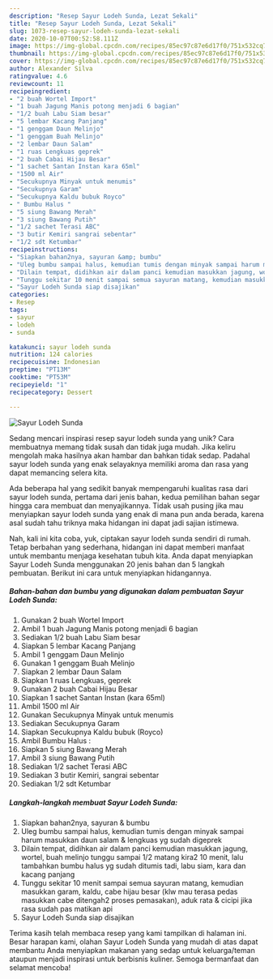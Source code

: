 ```yaml
---
description: "Resep Sayur Lodeh Sunda, Lezat Sekali"
title: "Resep Sayur Lodeh Sunda, Lezat Sekali"
slug: 1073-resep-sayur-lodeh-sunda-lezat-sekali
date: 2020-10-07T00:52:58.111Z
image: https://img-global.cpcdn.com/recipes/85ec97c87e6d17f0/751x532cq70/sayur-lodeh-sunda-foto-resep-utama.jpg
thumbnail: https://img-global.cpcdn.com/recipes/85ec97c87e6d17f0/751x532cq70/sayur-lodeh-sunda-foto-resep-utama.jpg
cover: https://img-global.cpcdn.com/recipes/85ec97c87e6d17f0/751x532cq70/sayur-lodeh-sunda-foto-resep-utama.jpg
author: Alexander Silva
ratingvalue: 4.6
reviewcount: 11
recipeingredient:
- "2 buah Wortel Import"
- "1 buah Jagung Manis potong menjadi 6 bagian"
- "1/2 buah Labu Siam besar"
- "5 lembar Kacang Panjang"
- "1 genggam Daun Melinjo"
- "1 genggam Buah Melinjo"
- "2 lembar Daun Salam"
- "1 ruas Lengkuas geprek"
- "2 buah Cabai Hijau Besar"
- "1 sachet Santan Instan kara 65ml"
- "1500 ml Air"
- "Secukupnya Minyak untuk menumis"
- "Secukupnya Garam"
- "Secukupnya Kaldu bubuk Royco"
- " Bumbu Halus "
- "5 siung Bawang Merah"
- "3 siung Bawang Putih"
- "1/2 sachet Terasi ABC"
- "3 butir Kemiri sangrai sebentar"
- "1/2 sdt Ketumbar"
recipeinstructions:
- "Siapkan bahan2nya, sayuran &amp; bumbu"
- "Uleg bumbu sampai halus, kemudian tumis dengan minyak sampai harum masukkan daun salam &amp; lengkuas yg sudah digeprek"
- "Dilain tempat, didihkan air dalam panci kemudian masukkan jagung, wortel, buah melinjo tunggu sampai 1/2 matang kira2 10 menit, lalu tambahkan bumbu halus yg sudah ditumis tadi, labu siam, kara dan kacang panjang"
- "Tunggu sekitar 10 menit sampai semua sayuran matang, kemudian masukkan garam, kaldu, cabe hijau besar (klw mau terasa pedas masukkan cabe ditengah2 proses pemasakan), aduk rata &amp; cicipi jika rasa sudah pas matikan api"
- "Sayur Lodeh Sunda siap disajikan"
categories:
- Resep
tags:
- sayur
- lodeh
- sunda

katakunci: sayur lodeh sunda 
nutrition: 124 calories
recipecuisine: Indonesian
preptime: "PT13M"
cooktime: "PT53M"
recipeyield: "1"
recipecategory: Dessert

---
```



![Sayur Lodeh Sunda](https://img-global.cpcdn.com/recipes/85ec97c87e6d17f0/751x532cq70/sayur-lodeh-sunda-foto-resep-utama.jpg)

Sedang mencari inspirasi resep sayur lodeh sunda yang unik? Cara membuatnya memang tidak susah dan tidak juga mudah. Jika keliru mengolah maka hasilnya akan hambar dan bahkan tidak sedap. Padahal sayur lodeh sunda yang enak selayaknya memiliki aroma dan rasa yang dapat memancing selera kita.



Ada beberapa hal yang sedikit banyak mempengaruhi kualitas rasa dari sayur lodeh sunda, pertama dari jenis bahan, kedua pemilihan bahan segar hingga cara membuat dan menyajikannya. Tidak usah pusing jika mau menyiapkan sayur lodeh sunda yang enak di mana pun anda berada, karena asal sudah tahu triknya maka hidangan ini dapat jadi sajian istimewa.


Nah, kali ini kita coba, yuk, ciptakan sayur lodeh sunda sendiri di rumah. Tetap berbahan yang sederhana, hidangan ini dapat memberi manfaat untuk membantu menjaga kesehatan tubuh kita. Anda dapat menyiapkan Sayur Lodeh Sunda menggunakan 20 jenis bahan dan 5 langkah pembuatan. Berikut ini cara untuk menyiapkan hidangannya.

<!--inarticleads1-->

##### Bahan-bahan dan bumbu yang digunakan dalam pembuatan Sayur Lodeh Sunda:

1. Gunakan 2 buah Wortel Import
1. Ambil 1 buah Jagung Manis potong menjadi 6 bagian
1. Sediakan 1/2 buah Labu Siam besar
1. Siapkan 5 lembar Kacang Panjang
1. Ambil 1 genggam Daun Melinjo
1. Gunakan 1 genggam Buah Melinjo
1. Siapkan 2 lembar Daun Salam
1. Siapkan 1 ruas Lengkuas, geprek
1. Gunakan 2 buah Cabai Hijau Besar
1. Siapkan 1 sachet Santan Instan (kara 65ml)
1. Ambil 1500 ml Air
1. Gunakan Secukupnya Minyak untuk menumis
1. Sediakan Secukupnya Garam
1. Siapkan Secukupnya Kaldu bubuk (Royco)
1. Ambil  Bumbu Halus :
1. Siapkan 5 siung Bawang Merah
1. Ambil 3 siung Bawang Putih
1. Sediakan 1/2 sachet Terasi ABC
1. Sediakan 3 butir Kemiri, sangrai sebentar
1. Sediakan 1/2 sdt Ketumbar




<!--inarticleads2-->

##### Langkah-langkah membuat Sayur Lodeh Sunda:

1. Siapkan bahan2nya, sayuran &amp; bumbu
1. Uleg bumbu sampai halus, kemudian tumis dengan minyak sampai harum masukkan daun salam &amp; lengkuas yg sudah digeprek
1. Dilain tempat, didihkan air dalam panci kemudian masukkan jagung, wortel, buah melinjo tunggu sampai 1/2 matang kira2 10 menit, lalu tambahkan bumbu halus yg sudah ditumis tadi, labu siam, kara dan kacang panjang
1. Tunggu sekitar 10 menit sampai semua sayuran matang, kemudian masukkan garam, kaldu, cabe hijau besar (klw mau terasa pedas masukkan cabe ditengah2 proses pemasakan), aduk rata &amp; cicipi jika rasa sudah pas matikan api
1. Sayur Lodeh Sunda siap disajikan




Terima kasih telah membaca resep yang kami tampilkan di halaman ini. Besar harapan kami, olahan Sayur Lodeh Sunda yang mudah di atas dapat membantu Anda menyiapkan makanan yang sedap untuk keluarga/teman ataupun menjadi inspirasi untuk berbisnis kuliner. Semoga bermanfaat dan selamat mencoba!
